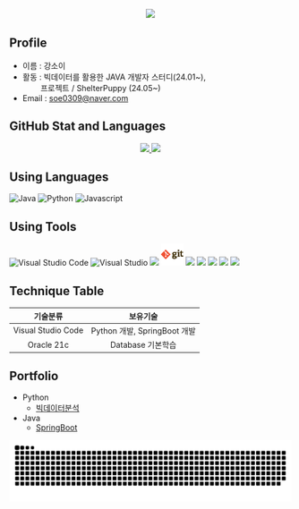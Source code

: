 <p align='center'>
  <a href="https://github.com/riversoso">
    <img src="https://capsule-render.vercel.app/api?type=venom&height=270&color=gradient&text=Soso's%20Repository&section=header&reversal=false&textBg=false&fontColor=005174&fontSize=40&animation=blinking&fontAlign=50"/>
  </a>
</p>

## Profile
- 이름 : 강소이
- 활동 : 빅데이터를 활용한 JAVA 개발자 스터디(24.01~),  
　　 프로젝트 / ShelterPuppy (24.05~)  
- Email : soe0309@naver.com

## GitHub Stat and Languages
<p align='center'>
  <a href="https://github.com/riversoso">
    <img src="https://github-readme-stats.vercel.app/api?username=guemin96&theme=tokyonight&show_icons=true"/>
    <img src="https://github-readme-stats.vercel.app/api/top-langs/?username=riversoso&theme=tokyonight&layout=compact"/>
  </a>
</p>

## Using Languages
<p align='left'>
    <img height="40" src="https://img.icons8.com/?size=100&id=Pd2x9GWu9ovX&format=png&color=000000" title="Java">
    <img height="40" src="https://img.icons8.com/?size=100&id=13441&format=png&color=000000" title="Python">
    <img height="40" src="https://img.icons8.com/?size=100&id=108784&format=png&color=000000" title="Javascript">
</p>

## Using Tools
<p align='left'>
    <img height="40" src="https://img.icons8.com/?size=100&id=9OGIyU8hrxW5&format=png&color=000000" title="Visual Studio Code">
    <img height="40" src="https://img.icons8.com/?size=100&id=ezj3zaVtImPg&format=png&color=000000" title="Visual Studio">
    <img height="40" src="https://d1jnx9ba8s6j9r.cloudfront.net/blog/wp-content/uploads/2019/10/logo.png">
    <img height="40" src="https://github.com/Pythunder/explore/blob/80688e429a7d4ef2fca1e82350fe8e3517d3494d/topics/git/git.png">
    <img height="40" src="https://upload.wikimedia.org/wikipedia/commons/b/b6/PuTTY_icon_128px.png">
    <img height="40" src="https://img.icons8.com/color/48/000000/raspberry-pi.png">
    <img height="40" src="https://mosquitto.org/stickers/mosquitto-mono.png">
    <img height="40" src="https://img.icons8.com/fluent/48/000000/vmware-workstation-player.png">
    <img height="40" src="https://taiwebs.com/upload/icons/vnc-connect-enterprise220-220.png">
</p>

## Technique Table
| 기술분류 | 보유기술 |
|:---:|:---:|
| Visual Studio Code | Python 개발, SpringBoot 개발 |
|Oracle 21c | Database 기본학습|

## Portfolio
- Python
  - [빅데이터분석](https://github.com/riversoso/java-bigdata-2024)
- Java
  - [SpringBoot](https://github.com/riversoso/basic-springboot-2024)

<img src="https://raw.githubusercontent.com/Platane/snk/output/github-contribution-grid-snake.svg" />
<!--
**riversoso/riversoso** is a ✨ _special_ ✨ repository because its `README.md` (this file) appears on your GitHub profile.

Here are some ideas to get you started:

- 🔭 I’m currently working on ...
- 🌱 I’m currently learning ...
- 👯 I’m looking to collaborate on ...
- 🤔 I’m looking for help with ...
- 💬 Ask me about ...
- 📫 How to reach me: ...
- 😄 Pronouns: ...
- ⚡ Fun fact: ...
-->
